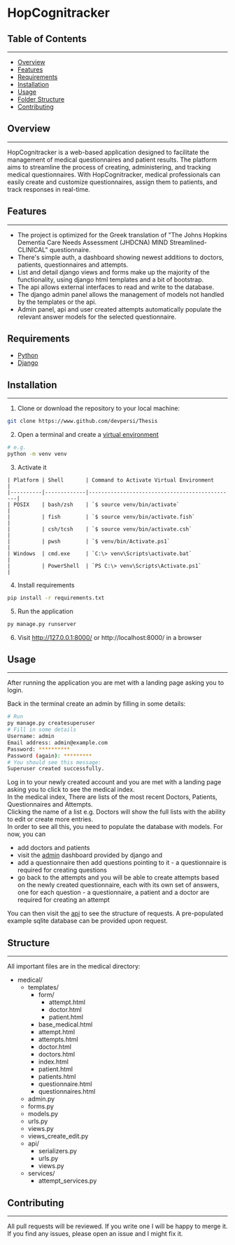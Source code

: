 # HopCognitracker

## Table of Contents
-----------------

* [Overview](#overview)
* [Features](#features)
* [Requirements](#requirements)
* [Installation](#installation)
* [Usage](#usage)
* [Folder Structure](#structure)
* [Contributing](#contributing)

## Overview
------------

HopCognitracker is a web-based application designed to facilitate the management of medical questionnaires and patient results. The platform aims to streamline the process of creating, administering, and tracking medical questionnaires. With HopCognitracker, medical professionals can easily create and customize questionnaires, assign them to patients, and track responses in real-time.

## Features
------------

- The project is optimized for the Greek translation of "The Johns Hopkins Dementia Care Needs Assessment (JHDCNA) MIND Streamlined-CLINICAL" questionnaire.
- There's simple auth, a dashboard showing newest additions to doctors, patients, questionnaires and attempts.
- List and detail django views and forms make up the majority of the functionality, using django html templates and a bit of bootstrap.
- The api allows external interfaces to read and write to the database.
- The django admin panel allows the management of models not handled by the templates or the api.
- Admin panel, api and user created attempts automatically populate the relevant answer models for the selected questionnaire.


## Requirements
- [Python](https://www.python.org/downloads/)
- [Django](https://www.djangoproject.com/)

## Installation
------------

1. Clone or download the repository to your local machine:
```bash
git clone https://www.github.com/devpersi/Thesis
```
2. Open a terminal and create a [virtual environment](https://docs.python.org/3/library/venv.html)
```bash
# e.g.
python -m venv venv
```
3. Activate it
```
| Platform | Shell       | Command to Activate Virtual Environment       |
|----------|-------------|-----------------------------------------------|
| POSIX    | bash/zsh    | `$ source venv/bin/activate`                  |
|          | fish        | `$ source venv/bin/activate.fish`             |
|          | csh/tcsh    | `$ source venv/bin/activate.csh`              |
|          | pwsh        | `$ venv/bin/Activate.ps1`                     |
| Windows  | cmd.exe     | `C:\> venv\Scripts\activate.bat`              |
|          | PowerShell  | `PS C:\> venv\Scripts\Activate.ps1`  		 |
```
4. Install requirements
```bash
pip install -r requirements.txt
```
5. Run the application
```bash
py manage.py runserver
```
6. Visit http://127.0.0.1:8000/ or http://localhost:8000/ in a browser

## Usage
-----

After running the application you are met with a landing page asking you to login.

Back in the terminal create an admin by filling in some details:
```bash
# Run
py manage.py createsuperuser
# Fill in some details
Username: admin
Email address: admin@example.com
Password: **********
Password (again): *********
# You should see this message:
Superuser created successfully.
```

Log in to your newly created account and you are met with a landing page asking you to click to see the medical index.  
In the medical index, There are lists of the most recent Doctors, Patients, Questionnaires and Attempts.  
Clicking the name of a list e.g. Doctors will show the full lists with the ability to edit or create more entries.  
In order to see all this, you need to populate the database with models. For now, you can  
- add doctors and patients
- visit the [admin](http://127.0.0.1/admin) dashboard provided by django and 
- add a questionnaire then add questions pointing to it - a questionnaire is required for creating questions
- go back to the attempts and you will be able to create attempts based on the newly created questionnaire, each with its own set of answers, one for each question - a questionnaire, a patient and a doctor are required for creating an attempt

You can then visit the [api](http://127.0.0.1/medical/api/) to see the structure of requests.
A pre-populated example sqlite database can be provided upon request.

## Structure
--------

All important files are in the medical directory:

- medical/
  - templates/
    - form/
      - attempt.html
      - doctor.html
      - patient.html
    - base_medical.html
    - attempt.html
    - attempts.html
    - doctor.html
    - doctors.html
    - index.html
    - patient.html
    - patients.html
    - questionnaire.html
    - questionnaires.html
  - admin.py
  - forms.py
  - models.py
  - urls.py
  - views.py
  - views_create_edit.py
  - api/
    - serializers.py
    - urls.py
    - views.py
  - services/
    - attempt_services.py


## Contributing
------------

All pull requests will be reviewed. If you write one I will be happy to merge it. 
If you find any issues, please open an issue and I might fix it.